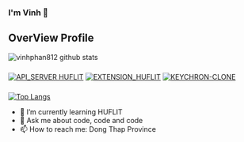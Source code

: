 ### I'm Vinh 👋

<!--
**vinhphan812/vinhphan812** is a ✨ _special_ ✨ repository because its `README.md` (this file) appears on your GitHub profile.-->

## OverView Profile

![vinhphan812 github stats](https://github-readme-stats.vercel.app/api?username=vinhphan812&show_icons=true&theme=vision-friendly-dark)
#####
[![API_SERVER HUFLIT](https://github-readme-stats.vercel.app/api/pin/?username=vinhphan812&repo=API_HUFLIT_SERVER)](https://github.com/vinhphan812/API_HUFLIT_SERVER)
[![EXTENSION_HUFLIT](https://github-readme-stats.vercel.app/api/pin/?username=vinhphan812&repo=EXTENSION_HUFLIT)](https://github.com/vinhphan812/EXTENSION_HUFLIT)
[![KEYCHRON-CLONE](https://github-readme-stats.vercel.app/api/pin/?username=vinhphan812&repo=KeyChron-Clone)](https://github.com/vinhphan812/KeyChron-Clone)
#####
[![Top Langs](https://github-readme-stats.vercel.app/api/top-langs/?username=vinhphan812)](https://github.com/vinhphan812)
- 🌱 I’m currently learning HUFLIT
- 💬 Ask me about code, code and code
- 📫 How to reach me: Dong Thap Province
